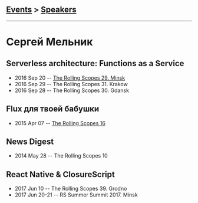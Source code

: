 ## [Events](../README.md) > [Speakers](../speakers.md)
---

# Сергей Мельник

## Serverless architecture: Functions as a Service
- 2016 Sep 20 -- [The Rolling Scopes 29. Minsk](https://www.youtube.com/watch?v=w8tRcAJdqGk)    
- 2016 Sep 29 -- The Rolling Scopes 31. Krakow    
- 2016 Sep 28 -- The Rolling Scopes 30. Gdansk    
## Flux для твоей бабушки
- 2015 Apr 07 -- [The Rolling Scopes 16](https://www.youtube.com/watch?v=4ZRrRt3xwyA&t=458s)    
## News Digest
- 2014 May 28 -- The Rolling Scopes 10    
## React Native &amp; ClosureScript
- 2017 Jun 10 -- The Rolling Scopes 39. Grodno    
- 2017 Jun 20-21 -- RS Summer Summit 2017. Minsk    
